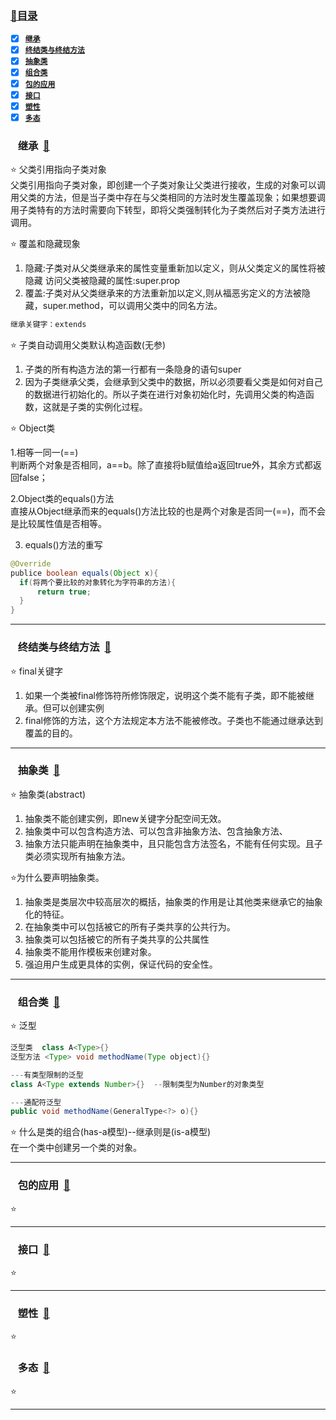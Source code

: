 ### <a  id="top" href="#top">:closed_book:目录 </a>



- [x] <a href="#01">**`继承`**</a>
- [x] <a href="#02">**`终结类与终结方法`**</a>
- [x] <a href="#03">**`抽象类`**</a>
- [x] <a href="#04">**`组合类`**</a>
- [x] <a href="#05">**`包的应用`**</a>
- [x] <a href="#06">**`接口`**</a>
- [x] <a href="#07">**`塑性`**</a>
- [x] <a href="#08">**`多态`**</a>

### &nbsp;&nbsp; <a id="01">继承</a>&nbsp;&nbsp;<a href="#top">:blue_book:</a>

:star: 父类引用指向子类对象   
父类引用指向子类对象，即创建一个子类对象让父类进行接收，生成的对象可以调用父类的方法，但是当子类中存在与父类相同的方法时发生覆盖现象；如果想要调用子类特有的方法时需要向下转型，即将父类强制转化为子类然后对子类方法进行调用。

:star: 覆盖和隐藏现象

1. 隐藏:子类对从父类继承来的属性变量重新加以定义，则从父类定义的属性将被隐藏 访问父类被隐藏的属性:super.prop
2. 覆盖:子类对从父类继承来的方法重新加以定义,则从福恶劣定义的方法被隐藏，super.method，可以调用父类中的同名方法。

```java
继承关键字：extends
```
:star: 子类自动调用父类默认构造函数(无参)    
1. 子类的所有构造方法的第一行都有一条隐身的语句super
2. 因为子类继承父类，会继承到父类中的数据，所以必须要看父类是如何对自己的数据进行初始化的。所以子类在进行对象初始化时，先调用父类的构造函数，这就是子类的实例化过程。

:star: Object类

1.相等一同一(==)   
判断两个对象是否相同，a==b。除了直接将b赋值给a返回true外，其余方式都返回false；

2.Object类的equals()方法      
直接从Object继承而来的equals()方法比较的也是两个对象是否同一(==)，而不会是比较属性值是否相等。

3. equals()方法的重写
```java
@Override
publice boolean equals(Object x){
  if(将两个要比较的对象转化为字符串的方法){
      return true;
  } 
}
```


---
### &nbsp;&nbsp; <a id="02">终结类与终结方法</a>&nbsp;&nbsp;<a href="#top">:blue_book:</a>

:star: final关键字  
1. 如果一个类被final修饰符所修饰限定，说明这个类不能有子类，即不能被继承。但可以创建实例
2. final修饰的方法，这个方法规定本方法不能被修改。子类也不能通过继承达到覆盖的目的。
---
### &nbsp;&nbsp; <a id="03">抽象类</a>&nbsp;&nbsp;<a href="#top">:blue_book:</a>

:star: 抽象类(abstract)
1. 抽象类不能创建实例，即new关键字分配空间无效。
2. 抽象类中可以包含构造方法、可以包含非抽象方法、包含抽象方法、
3. 抽象方法只能声明在抽象类中，且只能包含方法签名，不能有任何实现。且子类必须实现所有抽象方法。

:star:为什么要声明抽象类。
1. 抽象类是类层次中较高层次的概括，抽象类的作用是让其他类来继承它的抽象化的特征。
2. 在抽象类中可以包括被它的所有子类共享的公共行为。
3. 抽象类可以包括被它的所有子类共享的公共属性
4. 抽象类不能用作模板来创建对象。
5. 强迫用户生成更具体的实例，保证代码的安全性。



---
### &nbsp;&nbsp; <a id="04">组合类</a>&nbsp;&nbsp;<a href="#top">:blue_book:</a>
  
:star: 泛型
```java
泛型类  class A<Type>{}
泛型方法 <Type> void methodName(Type object){}

---有类型限制的泛型
class A<Type extends Number>{}  --限制类型为Number的对象类型

---通配符泛型
public void methodName(GeneralType<?> o){}
```


:star: 什么是类的组合(has-a模型)--继承则是(is-a模型)   
在一个类中创建另一个类的对象。

---
### &nbsp;&nbsp; <a id="05">包的应用</a>&nbsp;&nbsp;<a href="#top">:blue_book:</a>

:star: 

---
### &nbsp;&nbsp; <a id="06">接口</a>&nbsp;&nbsp;<a href="#top">:blue_book:</a>

:star: 

---
### &nbsp;&nbsp; <a id="07">塑性</a>&nbsp;&nbsp;<a href="#top">:blue_book:</a>

:star:

### &nbsp;&nbsp; <a id="08">多态</a>&nbsp;&nbsp;<a href="#top">:blue_book:</a>

:star:

---











